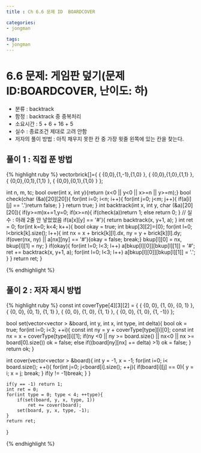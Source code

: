 ```yaml
---
title : Ch 6.6 문제 ID  BOARDCOVER

categories:
- jongman

tags:
- jongman 
---
```


# 6.6 문제: 게임판 덮기(문제 ID:BOARDCOVER, 난이도: 하)
[algo]:(https://algospot.com/judge/problem/read/BOARDCOVER)

- 분류 : backtrack
- 함정 : backtrack 중 중복처리
- 소요시간 : 5 + 6 + 16 + 5
- 실수 : 종료조건 제대로 고려 안함
- 저자의 풀이 방법 : 아직 채우지 못한 칸 중 가장 윗줄 왼쪽에 있는 칸을 찾는다.

## 풀이 1 : 직접 푼 방법

{% highlight ruby %}
vector<pos>brick[]={
    { {0,0},{1,-1},{1,0} },
    { {0,0},{1,0},{1,1}  },
    { {0,0},{0,1},{1,1}  },
    { {0,0},{0,1},{1,0}  }
};

int n, m, tc;
bool over(int x, int y){return (x<0 || y<0 || x>=n || y>=m);}
bool check(char (&a)[20][20]){
    for(int i=0; i<n; i++){
        for(int j=0; j<m; j++){
            if(a[i][j] == '.')return false;
        }
    }
    return true;
}
int backtrack(int x, int y, char (&a)[20][20]){
    if(y>=m)x+=1,y=0;
    if(x>=n){
        if(check(a))return 1;
        else return 0;
    }
    // 실수 : 아래 2줄 안 넣었었음
    if(a[x][y] == '#'){
        return backtrack(x, y+1, a);
    }
    int ret = 0;
    for(int k=0; k<4; k++){
        bool okay = true;
        int bkup[3][2]={0};
        for(int l=0; l<brick[k].size(); l++){
            int nx = x + brick[k][l].dx, ny = y + brick[k][l].dy;
            if(over(nx, ny) || a[nx][ny] == '#'){okay = false; break;}
            bkup[l][0] = nx, bkup[l][1] = ny;
        }
        if(okay){
            for(int l=0; l<3; l++) a[bkup[l][0]][bkup[l][1]] = '#';
            ret += backtrack(x, y+1, a);
            for(int l=0; l<3; l++) a[bkup[l][0]][bkup[l][1]] = '.';
        }
    }
    return ret;
}

{% endhighlight %}


## 풀이 2 : 저자 제시 방법

{% highlight ruby %}
const int coverType[4][3][2] = {
    { {0, 0}, {1, 0}, {0, 1} },
    { {0, 0}, {0, 1}, {1, 1} },
    { {0, 0}, {1, 0}, {1, 1} },
    { {0, 0}, {1, 0}, {1, -1}}
};

bool set(vector<vector<int> > &board, int y, int x, int type, int delta){
    bool ok = true;
    for(int i=0; i<3; ++i){
        const int ny = y + coverType[type][i][0];
        const int nx = x + coverType[type][i][1];
        if(ny <0 || ny >= board.size() || nx<0 || nx >= board[0].size())
            ok = false;
        else if((board[ny][nx] += delta) >1)
            ok = false;
    }
    return ok;
}

int cover(vector<vector<int> > &board){
    int y = -1, x = -1;
    for(int i=0; i< board.size(); ++i){
        for(int j=0; j<board[i].size(); ++j){
            if(board[i][j] == 0){
                y = i;
                x = j;
                break;
            }
            if(y != -1)break;
        }
    }

    if(y == -1) return 1;
    int ret = 0;
    for(int type = 0; type < 4; ++type){
        if(set(board, y, x, type, 1))
            ret += cover(board);
        set(board, y, x, type, -1);
    }
    return ret;
}

{% endhighlight %}
